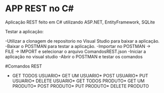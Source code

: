 # APP REST no C#

Aplicação REST feito em C# utilizando ASP.NET, EntityFramework, SQLite 

Testar a aplicação: 

-Utilizar a clonagem de repositorio no Visual Studio para baixar a aplicação.
-Baixar o POSTMAN para testar a aplicação.
-Importar no POSTMAN -> FILE -> IMPORT e selecionar o arquivo ComandosREST.json
-Iniciar a aplicação no visual studio
-Abrir o POSTMAN e testar os comandos

#Comandos REST
* GET TODOS USUARIO* GET UM USUARIO* POST USUARIO* PUT USUARIO* DELETE USUARIO* GET TODOS PRODUTO* GET UM PRODUTO* POST PRODUTO* PUT PRODUTO* DELETE PRODUTO

